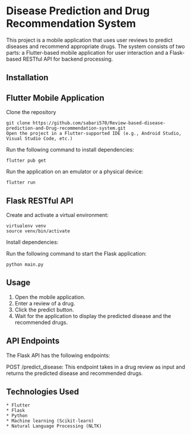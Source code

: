# Disease Prediction and Drug Recommendation System

This project is a mobile application that uses user reviews to predict diseases and recommend appropriate drugs. The system consists of two parts: a Flutter-based mobile application for user interaction and a Flask-based RESTful API for backend processing.

## Installation
## Flutter Mobile Application
Clone the repository

    git clone https://github.com/sabari570/Review-based-disease-prediction-and-Drug-recommendation-system.git
    Open the project in a Flutter-supported IDE (e.g., Android Studio, Visual Studio Code, etc.)

Run the following command to install dependencies:

    flutter pub get
    
Run the application on an emulator or a physical device:

    flutter run

## Flask RESTful API

Create and activate a virtual environment:

    virtualenv venv
    source venv/bin/activate

Install dependencies:

Run the following command to start the Flask application:

    python main.py


## Usage

1. Open the mobile application.
2. Enter a review of a drug.
3. Click the predict button.
4. Wait for the application to display the predicted disease and the recommended drugs.

## API Endpoints
The Flask API has the following endpoints:

POST /predict_disease: This endpoint takes in a drug review as input and returns the predicted disease and recommended drugs.

## Technologies Used
    * Flutter
    * Flask
    * Python
    * Machine learning (Scikit-learn)
    * Natural Language Processing (NLTK)


